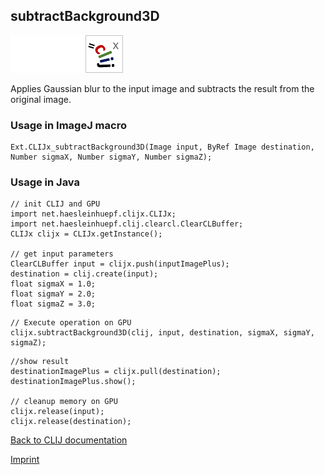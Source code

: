## subtractBackground3D
<img src="images/mini_empty_logo.png"/><img src="images/mini_empty_logo.png"/><img src="images/mini_clijx_logo.png"/>

Applies Gaussian blur to the input image and subtracts the result from the original image.

### Usage in ImageJ macro
```
Ext.CLIJx_subtractBackground3D(Image input, ByRef Image destination, Number sigmaX, Number sigmaY, Number sigmaZ);
```


### Usage in Java
```
// init CLIJ and GPU
import net.haesleinhuepf.clijx.CLIJx;
import net.haesleinhuepf.clij.clearcl.ClearCLBuffer;
CLIJx clijx = CLIJx.getInstance();

// get input parameters
ClearCLBuffer input = clijx.push(inputImagePlus);
destination = clij.create(input);
float sigmaX = 1.0;
float sigmaY = 2.0;
float sigmaZ = 3.0;
```

```
// Execute operation on GPU
clijx.subtractBackground3D(clij, input, destination, sigmaX, sigmaY, sigmaZ);
```

```
//show result
destinationImagePlus = clijx.pull(destination);
destinationImagePlus.show();

// cleanup memory on GPU
clijx.release(input);
clijx.release(destination);
```


[Back to CLIJ documentation](https://clij.github.io/)

[Imprint](https://clij.github.io/imprint)
